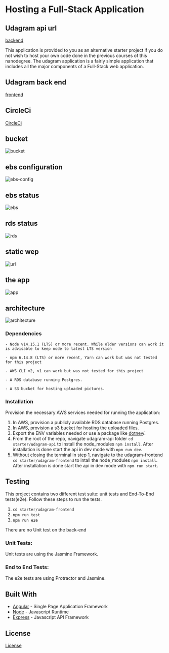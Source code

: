 # Hosting a Full-Stack Application

## Udagram api url

[backend](http://udagram-api-dev222222222222222222.us-east-1.elasticbeanstalk.com)

This application is provided to you as an alternative starter project if you do not wish to host your own code done in the previous courses of this nanodegree. The udagram application is a fairly simple application that includes all the major components of a Full-Stack web application.

## Udagram back end

[frontend](http://myawsbucket589745.s3-website-us-east-1.amazonaws.com)

## CircleCi

[CircleCi](https://app.circleci.com/pipelines/github/M0stafa123/udagram)

## bucket

![bucket](https://user-images.githubusercontent.com/98834672/216066108-5ed85b7c-f10c-4b60-95fd-1e4b8166179e.PNG)

## ebs configuration

![ebs-config](https://user-images.githubusercontent.com/98834672/216066227-f7f4d2c9-846a-4df6-b36a-052680275367.PNG)

## ebs status

![ebs](https://user-images.githubusercontent.com/98834672/216066259-901fd240-2374-499a-95a0-6f08d66b82b5.PNG)

## rds status

![rds](https://user-images.githubusercontent.com/98834672/216066902-c55f8b64-658a-4a2a-ae3c-6ea931def5fe.PNG)

## static wep

![url](https://user-images.githubusercontent.com/98834672/216066333-98b29061-0060-4aba-814f-2c4bd69472c6.PNG)

## the app

![app](https://user-images.githubusercontent.com/98834672/216067912-2b1529b8-7f65-4f5d-b1fa-5bcd507d5b6c.PNG)

## architecture

![architecture](https://user-images.githubusercontent.com/98834672/216074232-48e9518b-7429-40f3-833f-b7d8c066661f.png)

### Dependencies

```
- Node v14.15.1 (LTS) or more recent. While older versions can work it is advisable to keep node to latest LTS version

- npm 6.14.8 (LTS) or more recent, Yarn can work but was not tested for this project

- AWS CLI v2, v1 can work but was not tested for this project

- A RDS database running Postgres.

- A S3 bucket for hosting uploaded pictures.

```

### Installation

Provision the necessary AWS services needed for running the application:

1. In AWS, provision a publicly available RDS database running Postgres. <Place holder for link to classroom article>
1. In AWS, provision a s3 bucket for hosting the uploaded files. <Place holder for tlink to classroom article>
1. Export the ENV variables needed or use a package like [dotnev](https://www.npmjs.com/package/dotenv)/.
1. From the root of the repo, navigate udagram-api folder `cd starter/udagram-api` to install the node_modules `npm install`. After installation is done start the api in dev mode with `npm run dev`.
1. Without closing the terminal in step 1, navigate to the udagram-frontend `cd starter/udagram-frontend` to intall the node_modules `npm install`. After installation is done start the api in dev mode with `npm run start`.

## Testing

This project contains two different test suite: unit tests and End-To-End tests(e2e). Follow these steps to run the tests.

1. `cd starter/udagram-frontend`
1. `npm run test`
1. `npm run e2e`

There are no Unit test on the back-end

### Unit Tests:

Unit tests are using the Jasmine Framework.

### End to End Tests:

The e2e tests are using Protractor and Jasmine.

## Built With

- [Angular](https://angular.io/) - Single Page Application Framework
- [Node](https://nodejs.org) - Javascript Runtime
- [Express](https://expressjs.com/) - Javascript API Framework

## License

[License](LICENSE.txt)
